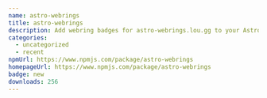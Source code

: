 ```yaml
---
name: astro-webrings
title: astro-webrings
description: Add webring badges for astro-webrings.lou.gg to your Astro site with ease!
categories:
  - uncategorized
  - recent
npmUrl: https://www.npmjs.com/package/astro-webrings
homepageUrl: https://www.npmjs.com/package/astro-webrings
badge: new
downloads: 256
---
```

